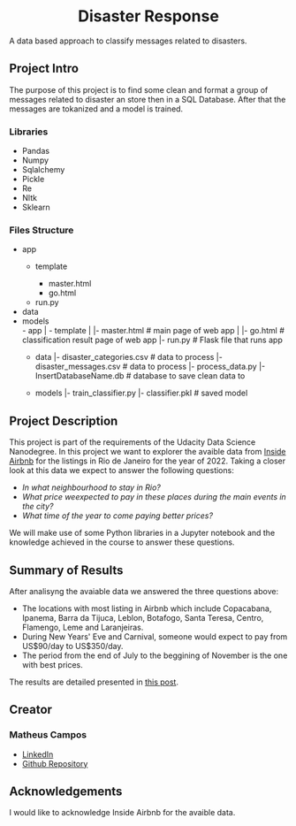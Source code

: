 
<h1 align="center">Disaster Response</h1>

<p>A data based approach to classify messages related to disasters.</p>

<h2>Project Intro</h2>

<p>The purpose of this project is to find some clean and format a group of messages related to disaster an store then in a SQL Database. After that the messages are tokanized and a model is trained.</p>

<h3>Libraries</h3>
<ul>
  <li>Pandas</li>
  <li>Numpy</li>
  <li>Sqlalchemy</li>
  <li>Pickle</li>
  <li>Re</li>
  <li>Nltk</li>
  <li>Sklearn</li>
</ul>

<h3>Files Structure</h3>
<ul>
  <li>app</li>
    <ul>
      <li>template</li>
      <ul>
        <li>master.html</li>
        <li>go.html</li>
      </ul>
      <li>run.py</li>
  </ul>
  <li>data</li>
  <li>models</li>
  - app
| - template
| |- master.html  # main page of web app
| |- go.html  # classification result page of web app
|- run.py  # Flask file that runs app

- data
|- disaster_categories.csv  # data to process 
|- disaster_messages.csv  # data to process
|- process_data.py
|- InsertDatabaseName.db   # database to save clean data to

- models
|- train_classifier.py
|- classifier.pkl  # saved model 
</ul>

<h2>Project Description</h2>
  <p>This project is part of the requirements of the Udacity Data Science Nanodegree. In this project we want to explorer the avaible data from <a href="http://insideairbnb.com/rio-de-janeiro/">Inside Airbnb</a> for the listings in Rio de Janeiro for the year of 2022. Taking a closer look at this data we expect to answer the following questions:</p>

  <ul>
    <li><i>In what neighbourhood to stay in Rio?</i></li>
    <li><i>What price weexpected to pay in these places during the main events in the city?</i></li>
    <li><i>What time of the year to come paying better prices?</i></li>
  </ul>

  <p>We will make use of some Python libraries in a Jupyter notebook and the knowledge achieved in the course to answer these questions.</p>

<h2>Summary of Results</h2>
  <p>After analisyng the avaiable data we answered the three questions above:</p>
  <ul>
    <li>The locations with most listing in Airbnb which include Copacabana, Ipanema, Barra da Tijuca, Leblon, Botafogo, Santa Teresa, Centro, Flamengo, Leme and Laranjeiras.</li>
    <li>During New Years' Eve and Carnival, someone would expect to pay from US$90/day to US$350/day.</li>
    <li>The period from the end of July to the beggining of November is the one with best prices.</li>
  </ul>
  <p>The results are detailed presented in <a href="https://medium.com/@matheusamc/cidade-maravilhosa-when-to-visit-1a35d1ba7e1f">this post</a>.</p>
    
<h2>Creator</h2>
<h3>Matheus Campos</h3>
  <ul>
    <li><a href="https://br.linkedin.com/in/matheus-de-abreu-monteiro-campos-90506aa2">LinkedIn</a></li>
    <li><a href="https://github.com/matheusamc">Github Repository</a></li>
  </ul>
  
<h2>Acknowledgements</h2>
    <p>I would like to acknowledge Inside Airbnb for the avaible data.</p>
